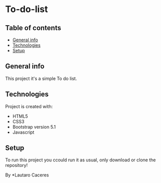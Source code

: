 # To-do-list

## Table of contents
* [General info](#general-info)
* [Technologies](#technologies)
* [Setup](#setup)

## General info
This project it's a simple To do list.
	
## Technologies
Project is created with:
* HTML5
* CSS3
* Bootstrap version 5.1
* Javascript
	
## Setup
To run this project you ccould run it as usual, only download or clone the repository!

By *Lautaro Caceres
